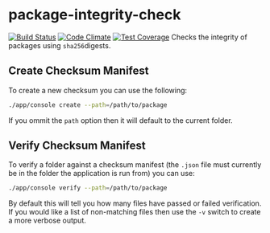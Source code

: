 # package-integrity-check
[![Build Status](https://travis-ci.org/jedi58/package-integrity-check.svg?branch=master)](https://travis-ci.org/jedi58/package-integrity-check)
[![Code Climate](https://codeclimate.com/github/jedi58/package-integrity-check/badges/gpa.svg)](https://codeclimate.com/github/jedi58/package-integrity-check)
[![Test Coverage](https://codeclimate.com/github/jedi58/package-integrity-check/badges/coverage.svg)](https://codeclimate.com/github/jedi58/package-integrity-check/coverage)
Checks the integrity of packages using `sha256`digests.

## Create Checksum Manifest
To create a new checksum you can use the following:

```bash
./app/console create --path=/path/to/package
```

If you ommit the `path` option then it will default to the current folder.


## Verify Checksum Manifest
To verify a folder against a checksum manifest (the `.json` file must currently be in the folder the application is run from) you can use:

```bash
./app/console verify --path=/path/to/package
```

By default this will tell you how many files have passed or failed verification. If you would like a list of non-matching files then use the `-v` switch to create a more verbose output.
